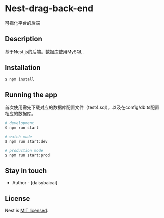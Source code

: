 
# Nest-drag-back-end

可视化平台的后端

## Description

基于Nest.js的后端。数据库使用MySQL.

## Installation

```bash
$ npm install
```

## Running the app

首次使用需先下载对应的数据库配置文件（test4.sql），以及在config/db.ts配置相应的数据库。

```bash
# development
$ npm run start

# watch mode
$ npm run start:dev

# production mode
$ npm run start:prod
```


## Stay in touch

- Author - [daisybaicai]

## License

  Nest is [MIT licensed](LICENSE).
